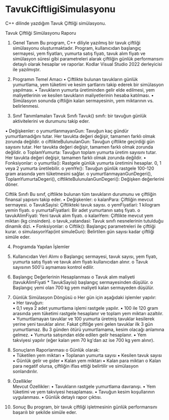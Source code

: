 # TavukCiftligiSimulasyonu
C++ dilinde yazdığım Tavuk Çiftliği simülasyonu.

Tavuk Çiftliği Simülasyonu Raporu 
1. Genel Tanım 
Bu program, C++  diliyle yazılmış bir tavuk çiftliği simülasyonu oluşturmaktadır. 
Program, kullanıcıdan başlangıç sermayesi, yem fiyatları, yumurta satış fiyatı, tavuk alım 
fiyatı ve simülasyon süresi gibi parametreleri alarak çiftliğin günlük performansını detaylı 
olarak hesaplar ve raporlar. Kodlar Visual Studio 2022 derleyicisi ile yazılmıştır. 

2. Programın Temel Amacı 
• Çiftlikte bulunan tavukların günlük yumurtlama, yem tüketimi ve kesim 
şartlarını takip ederek bir simülasyon yapılması. 
• Tavukların yumurta üretiminden gelir elde edilmesi, yem maliyetlerinin ve kesilen 
tavukların maliyetlerinin hesaba katılması. 
• Simülasyon sonunda çiftliğin kalan sermayesinin, yem miktarının vs. 
belirlenmesi. 

3. Sınıf Tanımlamaları 
Tavuk Sınıfı 
Tavuk() sınıfı: bir tavuğun günlük aktivitelerini ve durumunu takip eder. 

• Değişkenler: 
o yumurtlanmayanGun: Tavuğun kaç gündür yumurtlamadığını tutar. Her 
tavukta değeri değişir, tamamen farklı olmak zorunda değildir. 
o ciftlikteBulunulanGun: Tavuğun çiftlikte geçirdiği gün sayısını tutar. Her 
tavukta değeri değişir, tamamen farklı olmak zorunda değildir. 
o ToplamYumurta: Tavuğun toplam yumurta üretim sayısını tutar. Her 
tavukta değeri değişir, tamamen farklı olmak zorunda değildir. 
• Fonksiyonlar: 
o yumurtla(): Rastgele günlük yumurta üretimini hesaplar. 0, 1 veya 2 
yumurta üretilebilir. 
o yemYe(): Tavuğun günlük rastgele 100-120 gram arasında yem tüketmesini 
sağlar. 
o yumurtlanmayanGunDegeri(), ToplamYumurtaDegeri(), 
ciftlikteBulunulanGunDegeri(): Değişken değerlerini döner. 

Ciftlik Sınıfı 
Bu sınıf, çiftlikte bulunan tüm tavukların durumunu ve çiftliğin finansal yapısını takip 
eder. 
• Değişkenler: 
o kalanPara: Çiftliğin mevcut sermayesi. 
o TavukSayisi: Çiftlikteki tavuk sayısı. 
o yemFiyatlari: 1 kilogram yemin fiyatı. 
o yumurtaFiyatlari: Bir adet yumurtanın satış fiyatı. 
o tavukAlimFiyati: Yeni tavuk alım fiyatı. 
o kalanYem: Çiftlikte mevcut yem miktarı (kg cinsinden). 
o tavuk_vatandasi: Tavuk sınıfı nesnelerinin tutulduğu dinamik dizi. 
• Fonksiyonlar: 
o Ciftlik(): Başlangıç parametreleri ile çiftliği kurar. 
o simulasyonYap(int simuleGun): Belirtilen gün sayısı kadar çiftliği simüle 
eder. 

4. Programda Yapılan İşlemler 
1. Kullanıcıdan Veri Alımı 
o Başlangıç sermayesi, tavuk sayısı, yem fiyatı, yumurta satış fiyatı ve tavuk 
alım fiyatı kullanıcıdan alınır. 
o Tavuk sayısının 500'ü aşmaması kontrol edilir. 

2. Başlangıç Değerlerinin Hesaplanması 
o Tavuk alım maliyeti (tavukAlimFiyati * TavukSayisi) başlangıç 
sermayesinden düşülür. 
o Başlangıç yemi olan 700 kg yem maliyeti kalan sermayeden düşülür. 

3. Günlük Simülasyon Döngüsü 
o Her gün için aşağıdaki işlemler yapılır:  
▪ Her tavuğun:  
▪ 0,1 veya 2 adet yumurtlama işlemi rastgele yapılır. 
▪ 100 ile 120 gram arasında yem tüketimi rastgele hesaplanır 
ve toplam yem miktarı azaltılır. 
▪ Yumurtlamayan tavuklar ve 100 yumurta üretmiş tavuklar kesilerek 
yerine yeni tavuklar alınır. Fakat çiftliğe yeni gelen tavuklar ilk 3 gün 
yumurtlamaz. Bu 3 günden ötürü yumurtlamama, kesim olacağı 
anlamına gelmez. 
▪ Yumurta satışından elde edilen gelir hesaplanır. 
▪ Yem takviyesi yapılır (eğer kalan yem 70 kg'dan az ise 700 kg yem 
alınır). 

4. Sonuçların Raporlanması 
o Günlük olarak:  
▪ Tüketilen yem miktarı 
▪ Toplanan yumurta sayısı 
▪ Kesilen tavuk sayısı 
▪ Günlük gelir ve gider 
▪ Kalan yem miktarı 
▪ Kalan para miktarı 
o Kalan para negatif olursa, çiftliğin iflas ettiği belirtilir ve simülasyon 
sonlandırılır. 

5. Özellikler  
Mevcut Özellikler: 
• Tavukların rastgele yumurtlama davranışı. 
• Yem tüketimi ve yem takviyesi hesaplaması. 
• Tavuğun kesim koşullarının uygulanması. 
• Günlük detaylı rapor çıktısı. 

6. Sonuç 
Bu program, bir tavuk çiftliği işletmesinin günlük performansını başarılı bir şekilde 
simüle eder. 

